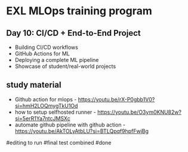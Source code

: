 # EXL MLOps training program

## Day 10: CI/CD + End-to-End Project
 - Building CI/CD workflows
 - GitHub Actions for ML
 - Deploying a complete ML pipeline
 - Showcase of student/real-world projects

 ## study material
 - Github action for mlops - https://youtu.be/rX-P0gbb1V0?si=hmH2LOQmygTkU1Od
 - how to setup selfhosted runner - https://youtu.be/O3ym0KNU82w?si=5erR1Ya7ntcJMSXc
 - automate github pipeline with github action - https://youtu.be/AkTOLyAtbLU?si=BTLQpqf9hpfFwjBg

 #editing to run
#final test combined
#done
